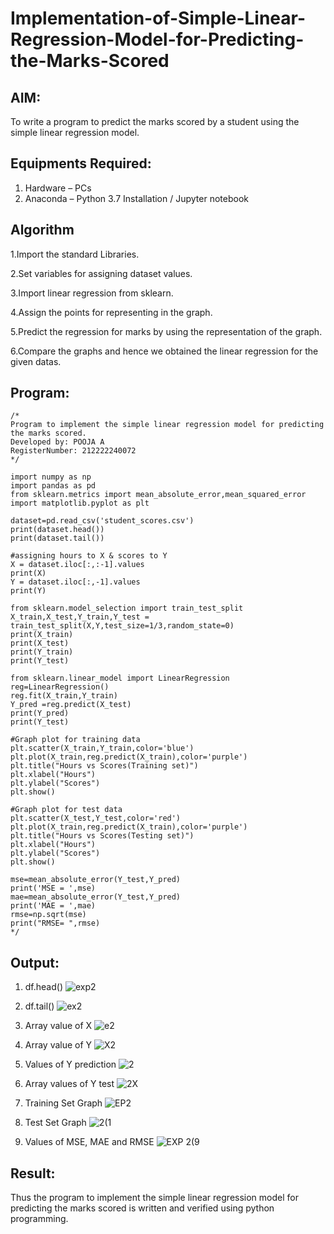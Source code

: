 # Implementation-of-Simple-Linear-Regression-Model-for-Predicting-the-Marks-Scored

## AIM:
To write a program to predict the marks scored by a student using the simple linear regression model.

## Equipments Required:
1. Hardware – PCs
2. Anaconda – Python 3.7 Installation / Jupyter notebook

## Algorithm
1.Import the standard Libraries.

2.Set variables for assigning dataset values.

3.Import linear regression from sklearn.

4.Assign the points for representing in the graph.

5.Predict the regression for marks by using the representation of the graph.

6.Compare the graphs and hence we obtained the linear regression for the given datas.

## Program:
```
/*
Program to implement the simple linear regression model for predicting the marks scored.
Developed by: POOJA A
RegisterNumber: 212222240072
*/
```
```
import numpy as np
import pandas as pd
from sklearn.metrics import mean_absolute_error,mean_squared_error
import matplotlib.pyplot as plt

dataset=pd.read_csv('student_scores.csv')
print(dataset.head())
print(dataset.tail())

#assigning hours to X & scores to Y
X = dataset.iloc[:,:-1].values
print(X)
Y = dataset.iloc[:,-1].values
print(Y)

from sklearn.model_selection import train_test_split
X_train,X_test,Y_train,Y_test = train_test_split(X,Y,test_size=1/3,random_state=0)
print(X_train)
print(X_test)
print(Y_train)
print(Y_test)

from sklearn.linear_model import LinearRegression
reg=LinearRegression()
reg.fit(X_train,Y_train)
Y_pred =reg.predict(X_test)
print(Y_pred)
print(Y_test)

#Graph plot for training data
plt.scatter(X_train,Y_train,color='blue')
plt.plot(X_train,reg.predict(X_train),color='purple')
plt.title("Hours vs Scores(Training set)")
plt.xlabel("Hours")
plt.ylabel("Scores")
plt.show()

#Graph plot for test data
plt.scatter(X_test,Y_test,color='red')
plt.plot(X_train,reg.predict(X_train),color='purple')
plt.title("Hours vs Scores(Testing set)")
plt.xlabel("Hours")
plt.ylabel("Scores")
plt.show()

mse=mean_absolute_error(Y_test,Y_pred)
print('MSE = ',mse)
mae=mean_absolute_error(Y_test,Y_pred)
print('MAE = ',mae)
rmse=np.sqrt(mse)
print("RMSE= ",rmse)
*/
```

## Output:

1. df.head()
![exp2](https://user-images.githubusercontent.com/119390329/229418695-f10be7f8-148e-4162-a889-8225ae9163fe.png)

2. df.tail()
![ex2](https://user-images.githubusercontent.com/119390329/229419045-42572467-3df8-4a9f-a348-5a6b35c582fa.png)

3. Array value of X
![e2](https://user-images.githubusercontent.com/119390329/229567182-d5c8655b-3689-443b-bd8a-d836e06317ba.png)

4. Array value of Y
![X2](https://user-images.githubusercontent.com/119390329/229567328-5320efed-26f7-4794-9e68-6edc6c8a8b33.png)
6. Values of Y prediction
![2](https://user-images.githubusercontent.com/119390329/229567400-8109a5b5-cd83-4de7-943c-f7bd3d4079b4.png)
7. Array values of Y test
![2X](https://user-images.githubusercontent.com/119390329/229567471-0f76a00a-8a1e-4122-b272-1170a106f4e4.png)
8. Training Set Graph
![EP2](https://user-images.githubusercontent.com/119390329/229567588-51242e96-d80c-46dc-aabd-f30d299c3eca.png)
9. Test Set Graph
![2(1](https://user-images.githubusercontent.com/119390329/229567626-038980fe-de97-4b39-805e-def215e04b4d.png)
10. Values of MSE, MAE and RMSE
![EXP  2(9](https://user-images.githubusercontent.com/119390329/230725849-f4b9c2ea-7a2c-448c-b1be-7b4694764d6e.png)

## Result:
Thus the program to implement the simple linear regression model for predicting the marks scored is written and verified using python programming.
